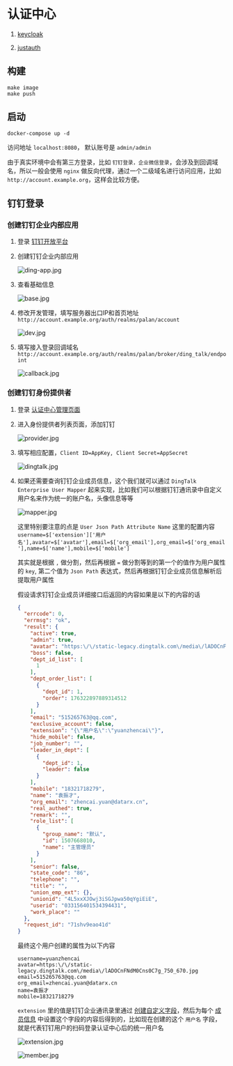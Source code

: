# 认证中心

1. [keycloak](https://www.keycloak.org/)

2. [justauth](https://www.justauth.cn/)

## 构建

```
make image
make push
```

## 启动

```
docker-compose up -d
```

访问地址 `localhost:8080`， 默认账号是 `admin/admin`

由于真实环境中会有第三方登录，比如 `钉钉登录，企业微信登录`，会涉及到回调域名，所以一般会使用 `nginx` 做反向代理，通过一个二级域名进行访问应用，比如 `http://account.example.org`，这样会比较方便。

## 钉钉登录

### 创建钉钉企业内部应用

1. 登录 [钉钉开放平台](https://open-dev.dingtalk.com/)

2. 创建钉钉企业内部应用

    ![ding-app.jpg](images/ding-app.jpg)

3. 查看基础信息

    ![base.jpg](images/base.jpg)

4. 修改开发管理，填写服务器出口IP和首页地址 `http://account.example.org/auth/realms/palan/account`

    ![dev.jpg](images/dev.jpg)

5. 填写接入登录回调域名 `http://account.example.org/auth/realms/palan/broker/ding_talk/endpoint`

    ![callback.jpg](images/callback.jpg)

### 创建钉钉身份提供者

1. 登录 [认证中心管理页面](http://account.example.org/auth/admin)

2. 进入身份提供者列表页面，添加钉钉

    ![provider.jpg](images/provider.jpg)

3. 填写相应配置，`Client ID=AppKey, Client Secret=AppSecret`

    ![dingtalk.jpg](images/dingtalk.jpg)

4. 如果还需要查询钉钉企业成员信息，这个我们就可以通过 `DingTalk Enterprise User Mapper` 起来实现，比如我们可以根据钉钉通讯录中自定义用户名来作为统一的账户名，头像信息等等

    ![mapper.jpg](images/mapper.jpg)

    这里特别要注意的点是 `User Json Path Attribute Name` 这里的配置内容 `username=$['extension']['用户名'],avatar=$['avatar'],email=$['org_email'],org_email=$['org_email'],name=$['name'],mobile=$['mobile']`

    其实就是根据 `,` 做分割，然后再根据 `=` 做分割等到的第一个的值作为用户属性的 `key`, 第二个值为 `Json Path` 表达式，然后再根据钉钉企业成员信息解析后提取用户属性

    假设请求钉钉企业成员详细接口后返回的内容如果是以下的内容的话

    ```json
    {
      "errcode": 0,
      "errmsg": "ok",
      "result": {
        "active": true,
        "admin": true,
        "avatar": "https:\/\/static-legacy.dingtalk.com\/media\/lADOCnFNdM0Cns0C7g_750_670.jpg",
        "boss": false,
        "dept_id_list": [
          1
        ],
        "dept_order_list": [
          {
            "dept_id": 1,
            "order": 176322897889314512
          }
        ],
        "email": "515265763@qq.com",
        "exclusive_account": false,
        "extension": "{\"用户名\":\"yuanzhencai\"}",
        "hide_mobile": false,
        "job_number": "",
        "leader_in_dept": [
          {
            "dept_id": 1,
            "leader": false
          }
        ],
        "mobile": "18321718279",
        "name": "袁振才",
        "org_email": "zhencai.yuan@datarx.cn",
        "real_authed": true,
        "remark": "",
        "role_list": [
          {
            "group_name": "默认",
            "id": 1507668010,
            "name": "主管理员"
          }
        ],
        "senior": false,
        "state_code": "86",
        "telephone": "",
        "title": "",
        "union_emp_ext": {},
        "unionid": "4L5xxXJOwj3iSGJpwa50qYgiEiE",
        "userid": "033156401534394431",
        "work_place": ""
      },
      "request_id": "71shv9eao41d"
    }
    ```

    最终这个用户创建的属性为以下内容

    ```text
    username=yuanzhencai
    avatar=https:\/\/static-legacy.dingtalk.com\/media\/lADOCnFNdM0Cns0C7g_750_670.jpg
    email=515265763@qq.com
    org_email=zhencai.yuan@datarx.cn
    name=袁振才
    mobile=18321718279
    ```

    `extension` 里的值是钉钉企业通讯录里通过 [创建自定义字段](https://oa.dingtalk.com/index_new.htm#/setting/contactInfo)，然后为每个 [成员信息](https://oa.dingtalk.com/hrmregister/web/index#/empManage/onJob) 中设置这个字段的内容后得到的，比如现在创建的这个 `用户名` 字段，就是代表钉钉用户的扫码登录认证中心后的统一用户名

    ![extension.jpg](images/extension.jpg)

    ![member.jpg](images/member.jpg)
